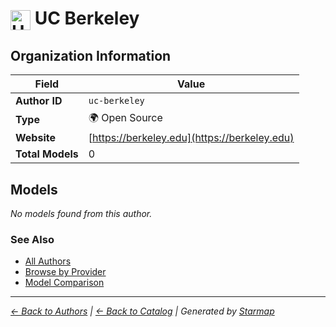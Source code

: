 # <img src="https://raw.githubusercontent.com/agentstation/starmap/master/internal/embedded/logos/uc-berkeley.svg" alt="UC Berkeley" width="32" height="32" style="vertical-align: middle;"> UC Berkeley
  
  
  
## Organization Information
  
| Field | Value |
|---------|---------|
| **Author ID** | `uc-berkeley` |
| **Type** | 🌍 Open Source |
| **Website** | [https://berkeley.edu](https://berkeley.edu) |
| **Total Models** | 0 |

  
## Models
  
*No models found from this author.*
  
### See Also
  
- [All Authors](../)
- [Browse by Provider](../../providers/)
- [Model Comparison](../../models/)
  
---
*_[← Back to Authors](../) | [← Back to Catalog](../../) | Generated by [Starmap](https://github.com/agentstation/starmap)_*